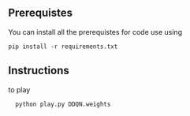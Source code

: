 
## Prerequistes
You can install all the prerequistes for code use using 

```text
pip install -r requirements.txt
```

## Instructions
to  play


  ```text
    python play.py DDQN.weights
  ```
  
